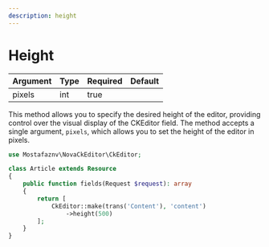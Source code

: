 ```yaml
---
description: height
---
```


# Height



<table><thead><tr><th>Argument</th><th>Type</th><th data-type="checkbox">Required</th><th>Default</th></tr></thead><tbody><tr><td>pixels</td><td>int</td><td>true</td><td></td></tr></tbody></table>

This method allows you to specify the desired height of the editor, providing control over the visual display of the CKEditor field. The method accepts a single argument, `pixels`, which allows you to set the height of the editor in pixels.



```php
use Mostafaznv\NovaCkEditor\CkEditor;

class Article extends Resource
{
    public function fields(Request $request): array
    {
        return [
            CkEditor::make(trans('Content'), 'content')
                ->height(500)
        ];
    }
}
```


